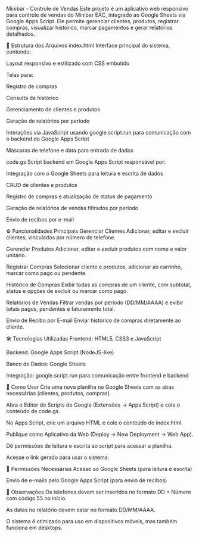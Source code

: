 Minibar - Controle de Vendas
Este projeto é um aplicativo web responsivo para controle de vendas do Minibar EAC, integrado ao Google Sheets via Google Apps Script.
Ele permite gerenciar clientes, produtos, registrar compras, visualizar histórico, marcar pagamentos e gerar relatórios detalhados.

📂 Estrutura dos Arquivos
index.html
Interface principal do sistema, contendo:

Layout responsivo e estilizado com CSS embutido

Telas para:

Registro de compras

Consulta de histórico

Gerenciamento de clientes e produtos

Geração de relatórios por período

Interações via JavaScript usando google.script.run para comunicação com o backend do Google Apps Script

Máscaras de telefone e data para entrada de dados

code.gs
Script backend em Google Apps Script responsável por:

Integração com o Google Sheets para leitura e escrita de dados

CRUD de clientes e produtos

Registro de compras e atualização de status de pagamento

Geração de relatórios de vendas filtrados por período

Envio de recibos por e-mail

⚙️ Funcionalidades Principais
Gerenciar Clientes
Adicionar, editar e excluir clientes, vinculados por número de telefone.

Gerenciar Produtos
Adicionar, editar e excluir produtos com nome e valor unitário.

Registrar Compras
Selecionar cliente e produtos, adicionar ao carrinho, marcar como pago ou pendente.

Histórico de Compras
Exibir todas as compras de um cliente, com subtotal, status e opções de excluir ou marcar como pago.

Relatórios de Vendas
Filtrar vendas por período (DD/MM/AAAA) e exibir totais pagos, pendentes e faturamento total.

Envio de Recibo por E-mail
Enviar histórico de compras diretamente ao cliente.

🛠️ Tecnologias Utilizadas
Frontend: HTML5, CSS3 e JavaScript

Backend: Google Apps Script (NodeJS-like)

Banco de Dados: Google Sheets

Integração: google.script.run para comunicação entre frontend e backend

🚀 Como Usar
Crie uma nova planilha no Google Sheets com as abas necessárias (clientes, produtos, compras).

Abra o Editor de Scripts do Google (Extensões → Apps Script) e cole o conteúdo de code.gs.

No Apps Script, crie um arquivo HTML e cole o conteúdo de index.html.

Publique como Aplicativo da Web (Deploy → New Deployment → Web App).

Dê permissões de leitura e escrita ao script para acessar a planilha.

Acesse o link gerado para usar o sistema.

🔐 Permissões Necessárias
Acesso ao Google Sheets (para leitura e escrita)

Envio de e-mails pelo Google Apps Script (para envio de recibos)

📌 Observações
Os telefones devem ser inseridos no formato DD + Número com código 55 no início.

As datas no relatório devem estar no formato DD/MM/AAAA.

O sistema é otimizado para uso em dispositivos móveis, mas também funciona em desktops.


